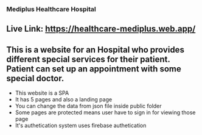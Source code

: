 ### Mediplus Healthcare Hospital

## Live Link: https://healthcare-mediplus.web.app/

## This is a website for an Hospital who provides different special services for their patient. Patient can set up an appointment with some special doctor.

- This website is a SPA
- It has 5 pages and also a landing page
- You can change the data from json file inside public folder
- Some pages are protected means user have to sign in for viewing those page
- It's authetication system uses firebase authetication
